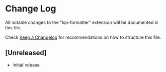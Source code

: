# Change Log

All notable changes to the "lsp-formatter" extension will be documented in this file.

Check [Keep a Changelog](http://keepachangelog.com/) for recommendations on how to structure this file.

## [Unreleased]

- Initial release